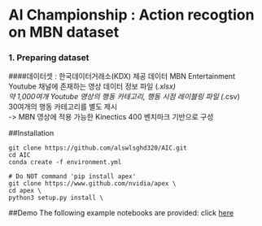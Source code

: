 # AI Championship : Action recogtion on MBN dataset

### 1. Preparing dataset
####데이터셋 : 한국데이터거래소(KDX) 제공 데이터
MBN Entertainment Youtube 채널에 존재하는 영상 데이터 정보 파일 (*.xlsx) \
약 1,000여개 Youtube 영상의 행동 카테고리, 행동 시점 레이블링 파일 (*.csv) \
30여개의 행동 카테고리를 별도 제시 \
-> MBN 영상에 적용 가능한 Kinectics 400 벤치마크 기반으로 구성 

##Installation

```
git clone https://github.com/alswlsghd320/AIC.git 
cd AIC 
conda create -f environment.yml 

# Do NOT command 'pip install apex'
git clone https://www.github.com/nvidia/apex \
cd apex \
python3 setup.py install \
```

##Demo
The following example notebooks are provided: click [here](train.ipynb) 




